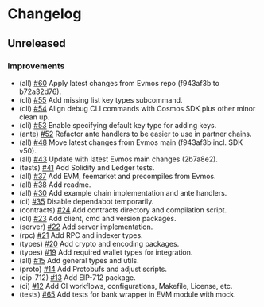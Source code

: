 <!--
This changelog was created using the `clu` binary
(https://github.com/MalteHerrmann/changelog-utils).
-->

# Changelog

## Unreleased

### Improvements

- (all) [#60](https://github.com/evmos/os/pull/60) Apply latest changes from Evmos repo (f943af3b to b72a32d76).
- (cli) [#55](https://github.com/evmos/os/pull/55) Add missing list key types subcommand.
- (cli) [#54](https://github.com/evmos/os/pull/54) Align debug CLI commands with Cosmos SDK plus other minor clean up.
- (cli) [#53](https://github.com/evmos/os/pull/53) Enable specifying default key type for adding keys.
- (ante) [#52](https://github.com/evmos/os/pull/52) Refactor ante handlers to be easier to use in partner chains.
- (all) [#48](https://github.com/evmos/os/pull/48) Move latest changes from Evmos main (f943af3b incl. SDK v50).
- (all) [#43](https://github.com/evmos/os/pull/43) Update with latest Evmos main changes (2b7a8e2).
- (tests) [#41](https://github.com/evmos/os/pull/41) Add Solidity and Ledger tests.
- (all) [#37](https://github.com/evmos/os/pull/37) Add EVM, feemarket and precompiles from Evmos.
- (all) [#38](https://github.com/evmos/os/pull/38) Add readme.
- (all) [#30](https://github.com/evmos/os/pull/30) Add example chain implementation and ante handlers.
- (ci) [#35](https://github.com/evmos/os/pull/35) Disable dependabot temporarily.
- (contracts) [#24](https://github.com/evmos/os/pull/24) Add contracts directory and compilation script.
- (cli) [#23](https://github.com/evmos/os/pull/23) Add client, cmd and version packages.
- (server) [#22](https://github.com/evmos/os/pull/22) Add server implementation.
- (rpc) [#21](https://github.com/evmos/os/pull/21) Add RPC and indexer types.
- (types) [#20](https://github.com/evmos/os/pull/20) Add crypto and encoding packages.
- (types) [#19](https://github.com/evmos/os/pull/19) Add required wallet types for integration.
- (all) [#15](https://github.com/evmos/os/pull/15) Add general types and utils.
- (proto) [#14](https://github.com/evmos/os/pull/14) Add Protobufs and adjust scripts.
- (eip-712) [#13](https://github.com/evmos/os/pull/13) Add EIP-712 package.
- (ci) [#12](https://github.com/evmos/os/pull/12) Add CI workflows, configurations, Makefile, License, etc.
- (tests) [#65](https://github.com/evmos/os/pull/65) Add tests for bank wrapper in EVM module with mock.
